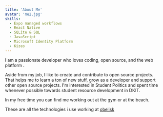 ```yaml
---
title: 'About Me'
avatar: 'me2.jpg'
skills:
  - Expo managed workflows
  - React Native
  - SQLite & SQL
  - JavaScript
  - Microsoft Identity Platform
  - Kizeo
---
```


I am a passionate developer who loves coding, open source, and the web platform .

Aside from my job, I like to create and contribute to open source projects. That helps me to learn a ton of new stuff, grow as a developer and support other open source projects. I'm interested in Student Politics and spent time whenever possible towards student resource development in DKIT.

In my free time you can find me working out at the gym or at the beach.

These are all the technologies i use working at [obelisk](https://www.obelisk.com/)
